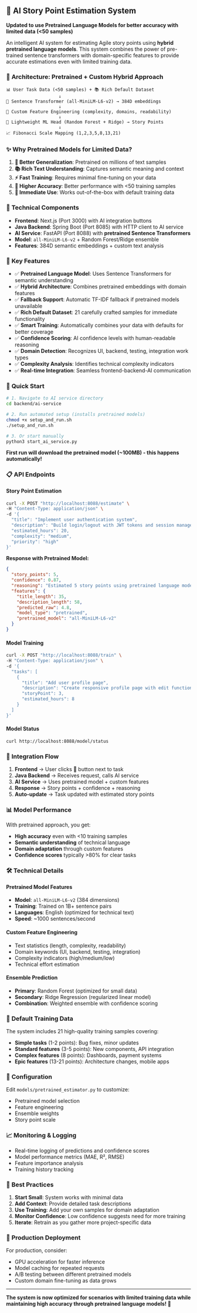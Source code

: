 ## 🤖 AI Story Point Estimation System

**Updated to use Pretrained Language Models for better accuracy with limited data (<50 samples)**

An intelligent AI system for estimating Agile story points using **hybrid pretrained language models**. This system combines the power of pre-trained sentence transformers with domain-specific features to provide accurate estimations even with limited training data.

### 🧠 **Architecture: Pretrained + Custom Hybrid Approach**

```
📊 User Task Data (<50 samples) + 📚 Rich Default Dataset
                    ↓
🤖 Sentence Transformer (all-MiniLM-L6-v2) → 384D embeddings
                    ↓
🔧 Custom Feature Engineering (complexity, domains, readability)
                    ↓
🎯 Lightweight ML Head (Random Forest + Ridge) → Story Points
                    ↓
📈 Fibonacci Scale Mapping (1,2,3,5,8,13,21)
```

### ✨ **Why Pretrained Models for Limited Data?**

1. **🚀 Better Generalization**: Pretrained on millions of text samples
2. **📚 Rich Text Understanding**: Captures semantic meaning and context
3. **⚡ Fast Training**: Requires minimal fine-tuning on your data
4. **🎯 Higher Accuracy**: Better performance with <50 training samples
5. **🔄 Immediate Use**: Works out-of-the-box with default training data

### 🔧 **Technical Components**

- **Frontend**: Next.js (Port 3000) with AI integration buttons
- **Java Backend**: Spring Boot (Port 8085) with HTTP client to AI service
- **AI Service**: FastAPI (Port 8088) with **pretrained Sentence Transformers**
- **Model**: `all-MiniLM-L6-v2` + Random Forest/Ridge ensemble
- **Features**: 384D semantic embeddings + custom text analysis

### 🎯 **Key Features**

- ✅ **Pretrained Language Model**: Uses Sentence Transformers for semantic understanding
- ✅ **Hybrid Architecture**: Combines pretrained embeddings with domain features  
- ✅ **Fallback Support**: Automatic TF-IDF fallback if pretrained models unavailable
- ✅ **Rich Default Dataset**: 21 carefully crafted samples for immediate functionality
- ✅ **Smart Training**: Automatically combines your data with defaults for better coverage
- ✅ **Confidence Scoring**: AI confidence levels with human-readable reasoning
- ✅ **Domain Detection**: Recognizes UI, backend, testing, integration work types
- ✅ **Complexity Analysis**: Identifies technical complexity indicators
- ✅ **Real-time Integration**: Seamless frontend-backend-AI communication

### 🚀 **Quick Start**

```bash
# 1. Navigate to AI service directory
cd backend/ai-service

# 2. Run automated setup (installs pretrained models)
chmod +x setup_and_run.sh
./setup_and_run.sh

# 3. Or start manually
python3 start_ai_service.py
```

**First run will download the pretrained model (~100MB) - this happens automatically!**

### 📋 **API Endpoints**

#### Story Point Estimation
```bash
curl -X POST "http://localhost:8088/estimate" \
-H "Content-Type: application/json" \
-d '{
  "title": "Implement user authentication system",
  "description": "Build login/logout with JWT tokens and session management",
  "estimated_hours": 20,
  "complexity": "medium",
  "priority": "high"
}'
```

**Response with Pretrained Model:**
```json
{
  "story_points": 5,
  "confidence": 0.87,
  "reasoning": "Estimated 5 story points using pretrained language model. Standard development work. Backend development required. Based on similar tasks in training data.",
  "features": {
    "title_length": 35,
    "description_length": 58,
    "predicted_raw": 4.8,
    "model_type": "pretrained",
    "pretrained_model": "all-MiniLM-L6-v2"
  }
}
```

#### Model Training
```bash
curl -X POST "http://localhost:8088/train" \
-H "Content-Type: application/json" \
-d '{
  "tasks": [
    {
      "title": "Add user profile page",
      "description": "Create responsive profile page with edit functionality",
      "storyPoint": 3,
      "estimated_hours": 8
    }
  ]
}'
```

#### Model Status
```bash
curl http://localhost:8088/model/status
```

### 🔄 **Integration Flow**

1. **Frontend** → User clicks 🤖 button next to task
2. **Java Backend** → Receives request, calls AI service
3. **AI Service** → Uses pretrained model + custom features
4. **Response** → Story points + confidence + reasoning
5. **Auto-update** → Task updated with estimated story points

### 📊 **Model Performance**

With pretrained approach, you get:
- **High accuracy** even with <10 training samples
- **Semantic understanding** of technical language
- **Domain adaptation** through custom features
- **Confidence scores** typically >80% for clear tasks

### 🛠 **Technical Details**

#### Pretrained Model Features
- **Model**: `all-MiniLM-L6-v2` (384 dimensions)
- **Training**: Trained on 1B+ sentence pairs
- **Languages**: English (optimized for technical text)
- **Speed**: ~1000 sentences/second

#### Custom Feature Engineering
- Text statistics (length, complexity, readability)
- Domain keywords (UI, backend, testing, integration)
- Complexity indicators (high/medium/low)
- Technical effort estimation

#### Ensemble Prediction
- **Primary**: Random Forest (optimized for small data)
- **Secondary**: Ridge Regression (regularized linear model)
- **Combination**: Weighted ensemble with confidence scoring

### 📝 **Default Training Data**

The system includes 21 high-quality training samples covering:
- **Simple tasks** (1-2 points): Bug fixes, minor updates
- **Standard features** (3-5 points): New components, API integration  
- **Complex features** (8 points): Dashboards, payment systems
- **Epic features** (13-21 points): Architecture changes, mobile apps

### 🔧 **Configuration**

Edit `models/pretrained_estimator.py` to customize:
- Pretrained model selection
- Feature engineering
- Ensemble weights
- Story point scale

### 📈 **Monitoring & Logging**

- Real-time logging of predictions and confidence scores
- Model performance metrics (MAE, R², RMSE)
- Feature importance analysis
- Training history tracking

### 🎯 **Best Practices**

1. **Start Small**: System works with minimal data
2. **Add Context**: Provide detailed task descriptions  
3. **Use Training**: Add your own samples for domain adaptation
4. **Monitor Confidence**: Low confidence suggests need for more training
5. **Iterate**: Retrain as you gather more project-specific data

### 🚀 **Production Deployment**

For production, consider:
- GPU acceleration for faster inference
- Model caching for repeated requests
- A/B testing between different pretrained models
- Custom domain fine-tuning as data grows

---

**The system is now optimized for scenarios with limited training data while maintaining high accuracy through pretrained language models! 🎯** 